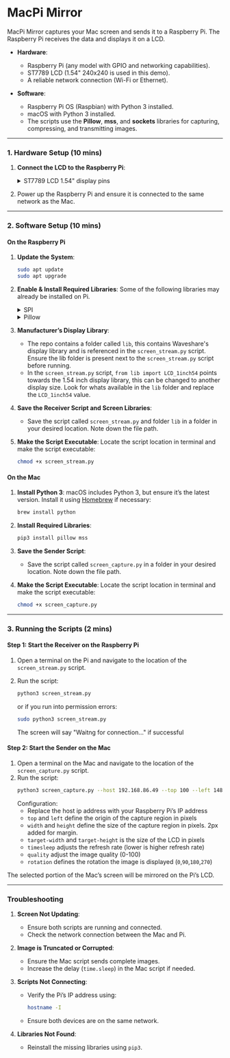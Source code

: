 # MacPi Mirror

MacPi Mirror captures your Mac screen and sends it to a Raspberry Pi. The Raspberry Pi receives the data and displays it on a LCD.

- **Hardware**:
  - Raspberry Pi (any model with GPIO and networking capabilities).
  - ST7789 LCD (1.54" 240x240 is used in this demo).
  - A reliable network connection (Wi-Fi or Ethernet).

- **Software**:
  - Raspberry Pi OS (Raspbian) with Python 3 installed.
  - macOS with Python 3 installed.
  - The scripts use the **Pillow**, **mss**, and **sockets** libraries for capturing, compressing, and transmitting images.

---


### **1. Hardware Setup (10 mins)** 

1. **Connect the LCD to the Raspberry Pi**:
   <details>
    <summary>ST7789 LCD 1.54" display pins</summary>

   | LCD Pin   | Raspberry Pi Pin |
   |-----------|------------------|
   | VCC       | 5V               |
   | GND       | GND              |
   | DIN       | GPIO 19 (MOSI)   |
   | CLK       | GPIO 23 (SCLK)   |
   | CS        | GPIO 24 (CE0)    |
   | DS/DC     | GPIO 25          |
   | RST       | GPIO 27          |
   | BL        | GPIO 18          |
  
   </details>

2. Power up the Raspberry Pi and ensure it is connected to the same network as the Mac.

---


### **2. Software Setup (10 mins)**

#### **On the Raspberry Pi**
1. **Update the System**:
   ```bash
   sudo apt update
   sudo apt upgrade
   ```

2. **Enable & Install Required Libraries**:
   Some of the following libraries may already be installed on Pi.
   <details>
     <Summary>SPI</Summary>

     Step 1: Enable SPI on the Raspberry Pi

     Open the terminal and run:
      ```bash
      sudo raspi-config
      ```
      
     Navigate to: Interfacing Options -> SPI -> Enable
      
      Reboot the Pi to apply the changes:
      ```bash
      sudo reboot
      ```
      Step 2: Install spidev Library (optional)
      
      After rebooting, ensure the spidev Python library is installed.
      ```bash
      sudo apt update
      sudo apt install python3-spidev
      ```
      
      If the above does not work, install it using pip:
      ```bash
      pip3 install spidev
      ```

   </details>
   
   <details>
     <Summary>Pillow</Summary>
     
   ```bash
   sudo apt install python3 python3-pip
   pip3 install pillow
   ```
   </details>




4. **Manufacturer’s Display Library**:
   - The repo contains a folder called `lib`, this contains Waveshare's display library and is referenced in the `screen_stream.py` script. Ensure the lib folder is present next to the `screen_stream.py` script before running.
   - In the `screen_stream.py` script, `from lib import LCD_1inch54` points towards the 1.54 inch display library, this can be changed to another display size. Look for whats available in the `lib` folder and replace the `LCD_1inch54` value.

5. **Save the Receiver Script and Screen Libraries**:
   - Save the script called `screen_stream.py` and folder `lib` in a folder in your desired location. Note down the file path.

6. **Make the Script Executable**:
   Locate the script location in terminal and make the script executable:
   ```bash
   chmod +x screen_stream.py
   ```



#### **On the Mac**
1. **Install Python 3**:
   macOS includes Python 3, but ensure it’s the latest version. Install it using [Homebrew](https://brew.sh) if necessary:
   ```bash
   brew install python
   ```

2. **Install Required Libraries**:
   ```bash
   pip3 install pillow mss
   ```

3. **Save the Sender Script**:
   - Save the script called `screen_capture.py` in a folder in your desired location. Note down the file path.

5. **Make the Script Executable**:
   Locate the script location in terminal and make the script executable:
   ```bash
   chmod +x screen_capture.py
   ```

---


### **3. Running the Scripts (2 mins)**

#### Step 1: Start the Receiver on the Raspberry Pi
1. Open a terminal on the Pi and navigate to the location of the `screen_stream.py` script.
2. Run the script:
   ```bash
   python3 screen_stream.py
   ```
    or if you run into permission errors:
  
   ```bash
   sudo python3 screen_stream.py
   ```
   The screen will say "Waitng for connection..." if successful

#### Step 2: Start the Sender on the Mac
1. Open a terminal on the Mac and navigate to the location of the `screen_capture.py` script.
2. Run the script:
   ```bash
   python3 screen_capture.py --host 192.168.86.49 --top 100 --left 1480 --width 242 --height 242 --target-width 240 --target-height 240 --timesleep 0.05 --quality 80 --rotation 90
   ```
   Configuration:
   - Replace the host ip address with your Raspberry Pi’s IP address
   - `top` and `left` define the origin of the capture region in pixels
   - `width` and `height` define the size of the capture region in pixels. 2px added for margin.
   - `target-width` and `target-height` is the size of the LCD in pixels
   - `timesleep` adjusts the refresh rate (lower is higher refresh rate)
   - `quality` adjust the image quality (0-100)
   - `rotation` defines the rotation the image is displayed (`0`,`90`,`180`,`270`)

The selected portion of the Mac’s screen will be mirrored on the Pi’s LCD.

---

### **Troubleshooting**

1. **Screen Not Updating**:
   - Ensure both scripts are running and connected.
   - Check the network connection between the Mac and Pi.

2. **Image is Truncated or Corrupted**:
   - Ensure the Mac script sends complete images.
   - Increase the delay (`time.sleep`) in the Mac script if needed.

3. **Scripts Not Connecting**:
   - Verify the Pi’s IP address using:
     ```bash
     hostname -I
     ```
   - Ensure both devices are on the same network.

4. **Libraries Not Found**:
   - Reinstall the missing libraries using `pip3`.




